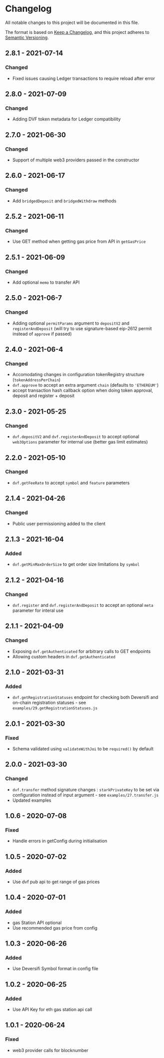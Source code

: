 # Changelog

All notable changes to this project will be documented in this file.

The format is based on [Keep a Changelog](https://keepachangelog.com/en/1.0.0/),
and this project adheres to [Semantic Versioning](https://semver.org/spec/v2.0.0.html).

## 2.8.1 - 2021-07-14
### Changed
- Fixed issues causing Ledger transactions to require reload after error

## 2.8.0 - 2021-07-09
### Changed
- Adding DVF token metadata for Ledger compatibility

## 2.7.0 - 2021-06-30
### Changed
- Support of multiple web3 providers passed in the constructor

## 2.6.0 - 2021-06-17
### Changed
- Add `bridgedDeposit` and `bridgedWithdraw` methods

## 2.5.2 - 2021-06-11
### Changed
- Use GET method when getting gas price from API in `getGasPrice`

## 2.5.1 - 2021-06-09
### Changed
- Add optional `memo` to transfer API

## 2.5.0 - 2021-06-7
### Changed
- Adding optional `permitParams` argument to `depositV2` and `registerAndDeposit` (will try to use signature-based eip-2612 permit instead of `approve` if passed)

## 2.4.0 - 2021-06-4
### Changed
- Accomodating changes in configuration tokenRegistry structure (`tokenAddressPerChain`)
- `dvf.approve` to accept an extra argument `chain` (defaults to `'ETHEREUM'`)
- accept transaction hash callback option when doing token approval, deposit and register + deposit

## 2.3.0 - 2021-05-25
### Changed
- `dvf.depositV2` and `dvf.registerAndDeposit` to accept optional `web3Options` parameter for internal use (better gas limit estimates)

## 2.2.0 - 2021-05-10
### Changed
- `dvf.getFeeRate` to accept `symbol` and `feature` parameters

## 2.1.4 - 2021-04-26
### Changed
- Public user permissioning added to the client

## 2.1.3 - 2021-16-04
### Added
- `dvf.getMinMaxOrderSize` to get order size limitations by `symbol`

## 2.1.2 - 2021-04-16
### Changed
- `dvf.register` and `dvf.registerAndDeposit` to accept an optional `meta` parameter for interal use

## 2.1.1 - 2021-04-09
### Changed
- Exposing `dvf.getAuthenticated` for arbitrary calls to GET endpoints
- Allowing custom headers in `dvf.getAuthenticated`

## 2.1.0 - 2021-03-31
### Added
- `dvf.getRegistrationStatuses` endpoint for checking both Deversifi and on-chain registration statuses - see `examples/29.getRegistrationStatuses.js`

## 2.0.1 - 2021-03-30
### Fixed
- Schema validated using `validateWithJoi` to be `required()` by default

## 2.0.0 - 2021-03-30
### Changed
- `dvf.transfer` method signature changes : `starkPrivateKey` to be set via configuration instead of input argument - see `examples/27.transfer.js`
- Updated examples

## 1.0.6 - 2020-07-08
### Fixed
- Handle errors in getConfig during initialisation

## 1.0.5 - 2020-07-02
### Added
- Use dvf pub api to get range of gas prices

## 1.0.4 - 2020-07-01
### Added
- gas Station API optional
- Use recommended gas price from config

## 1.0.3 - 2020-06-26
### Added
- Use Deversifi Symbol format in config file

## 1.0.2 - 2020-06-25
### Added
- Use API Key for eth gas station api call

## 1.0.1 - 2020-06-24
### Fixed
- web3 provider calls for blocknumber
